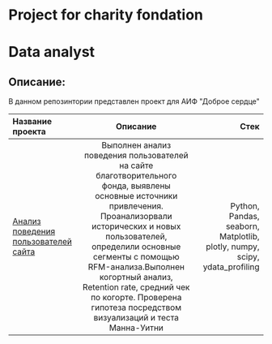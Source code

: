 # Project for charity fondation

# Data analyst
## Описание:
В данном репозинтории представлен проект для АИФ "Доброе сердце"

| Название проекта | Описание  | Стек |
|:---------------- |:------------:| -------------:|
| [Анализ поведения пользователей сайта](https://nbviewer.org/github/whosdatt/charity-fondation/blob/main/%D0%90%D0%B8%D0%A4%20%D0%94%D0%BE%D0%B1%D1%80%D0%BE%D0%B5%20%D1%81%D0%B5%D1%80%D0%B4%D1%86%D0%B5%20%281%29.ipynb)        |Выполнен анализ поведения пользователей на сайте благотворительного фонда, выявлены основные источники привлечения. Проанализорвали исторических и новых пользователей, определили основные сегменты с помощью RFM-анализа.Выполнен когортный анализ, Retention rate, средний чек по когорте. Проверена гипотеза посредством визуализаций и теста Манна-Уитни    | Python, Pandas, seaborn, Matplotlib, plotly, numpy, scipy, ydata_profiling       |
